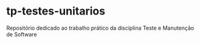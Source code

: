 # tp-testes-unitarios
Repositório dedicado ao trabalho prático da disciplina Teste e Manutenção de Software
